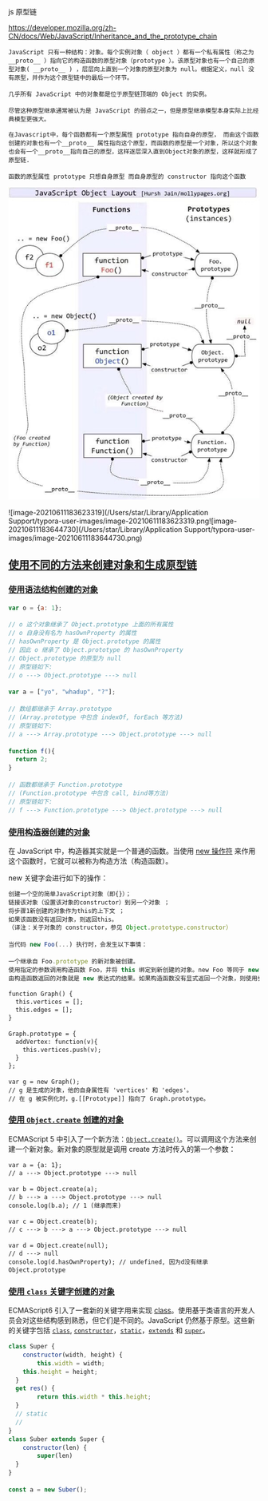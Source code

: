 js 原型链

https://developer.mozilla.org/zh-CN/docs/Web/JavaScript/Inheritance_and_the_prototype_chain

```
JavaScript 只有一种结构：对象。每个实例对象（ object ）都有一个私有属性（称之为 __proto__ ）指向它的构造函数的原型对象（prototype ）。该原型对象也有一个自己的原型对象( __proto__ ) ，层层向上直到一个对象的原型对象为 null。根据定义，null 没有原型，并作为这个原型链中的最后一个环节。

几乎所有 JavaScript 中的对象都是位于原型链顶端的 Object 的实例。

尽管这种原型继承通常被认为是 JavaScript 的弱点之一，但是原型继承模型本身实际上比经典模型更强大。

```





```
在Javascript中，每个函数都有一个原型属性 prototype 指向自身的原型， 而由这个函数创建的对象也有一个__proto__ 属性指向这个原型，而函数的原型是一个对象，所以这个对象也会有一个__proto__指向自己的原型，这样逐层深入直到Object对象的原型，这样就形成了原型链.

函数的原型属性 prototype 只想自身原型 而自身原型的 constructor 指向这个函数

```

![169757c9840bca7e](../images/169757c9840bca7e.png)

![image-20210611183623319](/Users/star/Library/Application Support/typora-user-images/image-20210611183623319.png![image-20210611183644730](/Users/star/Library/Application Support/typora-user-images/image-20210611183644730.png)

## [使用不同的方法来创建对象和生成原型链](https://developer.mozilla.org/zh-CN/docs/Web/JavaScript/Inheritance_and_the_prototype_chain#使用不同的方法来创建对象和生成原型链)

### [使用语法结构创建的对象](https://developer.mozilla.org/zh-CN/docs/Web/JavaScript/Inheritance_and_the_prototype_chain#使用语法结构创建的对象)

```js
var o = {a: 1};

// o 这个对象继承了 Object.prototype 上面的所有属性
// o 自身没有名为 hasOwnProperty 的属性
// hasOwnProperty 是 Object.prototype 的属性
// 因此 o 继承了 Object.prototype 的 hasOwnProperty
// Object.prototype 的原型为 null
// 原型链如下:
// o ---> Object.prototype ---> null

var a = ["yo", "whadup", "?"];

// 数组都继承于 Array.prototype
// (Array.prototype 中包含 indexOf, forEach 等方法)
// 原型链如下:
// a ---> Array.prototype ---> Object.prototype ---> null

function f(){
  return 2;
}

// 函数都继承于 Function.prototype
// (Function.prototype 中包含 call, bind等方法)
// 原型链如下:
// f ---> Function.prototype ---> Object.prototype ---> null
```

### [使用构造器创建的对象](https://developer.mozilla.org/zh-CN/docs/Web/JavaScript/Inheritance_and_the_prototype_chain#使用构造器创建的对象)

在 JavaScript 中，构造器其实就是一个普通的函数。当使用 [new 操作符](https://developer.mozilla.org/zh-CN/docs/Web/JavaScript/Reference/Operators/new) 来作用这个函数时，它就可以被称为构造方法（构造函数）。

new 关键字会进行如下的操作：

```js
创建一个空的简单JavaScript对象（即{}）；
链接该对象（设置该对象的constructor）到另一个对象 ；
将步骤1新创建的对象作为this的上下文 ；
如果该函数没有返回对象，则返回this。
（译注：关于对象的 constructor，参见 Object.prototype.constructor）

当代码 new Foo(...) 执行时，会发生以下事情：

一个继承自 Foo.prototype 的新对象被创建。
使用指定的参数调用构造函数 Foo，并将 this 绑定到新创建的对象。new Foo 等同于 new Foo()，也就是没有指定参数列表，Foo 不带任何参数调用的情况。
由构造函数返回的对象就是 new 表达式的结果。如果构造函数没有显式返回一个对象，则使用步骤1创建的对象。（一般情况下，构造函数不返回值，但是用户可以选择主动返回对象，来覆盖正常的对象创建步骤）
```



```
function Graph() {
  this.vertices = [];
  this.edges = [];
}

Graph.prototype = {
  addVertex: function(v){
    this.vertices.push(v);
  }
};

var g = new Graph();
// g 是生成的对象，他的自身属性有 'vertices' 和 'edges'。
// 在 g 被实例化时，g.[[Prototype]] 指向了 Graph.prototype。
```

### [使用 `Object.create` 创建的对象](https://developer.mozilla.org/zh-CN/docs/Web/JavaScript/Inheritance_and_the_prototype_chain#使用_object.create_创建的对象)

ECMAScript 5 中引入了一个新方法：[`Object.create()`](https://developer.mozilla.org/zh-CN/docs/Web/JavaScript/Reference/Global_Objects/Object/create)。可以调用这个方法来创建一个新对象。新对象的原型就是调用 create 方法时传入的第一个参数：

```
var a = {a: 1};
// a ---> Object.prototype ---> null

var b = Object.create(a);
// b ---> a ---> Object.prototype ---> null
console.log(b.a); // 1 (继承而来)

var c = Object.create(b);
// c ---> b ---> a ---> Object.prototype ---> null

var d = Object.create(null);
// d ---> null
console.log(d.hasOwnProperty); // undefined, 因为d没有继承Object.prototype
```

### [使用 `class` 关键字创建的对象](https://developer.mozilla.org/zh-CN/docs/Web/JavaScript/Inheritance_and_the_prototype_chain#使用_class_关键字创建的对象)

ECMAScript6 引入了一套新的关键字用来实现 [class](https://developer.mozilla.org/zh-CN/docs/Web/JavaScript/Reference/Classes)。使用基于类语言的开发人员会对这些结构感到熟悉，但它们是不同的。JavaScript 仍然基于原型。这些新的关键字包括 [`class`](https://developer.mozilla.org/zh-CN/docs/Web/JavaScript/Reference/Statements/class), [`constructor`](https://developer.mozilla.org/zh-CN/docs/Web/JavaScript/Reference/Classes/constructor)，[`static`](https://developer.mozilla.org/zh-CN/docs/Web/JavaScript/Reference/Classes/static)，[`extends`](https://developer.mozilla.org/zh-CN/docs/Web/JavaScript/Reference/Classes/extends) 和 [`super`](https://developer.mozilla.org/zh-CN/docs/Web/JavaScript/Reference/Operators/super)。

```js
class Super {
	constructor(width, height) {
		this.width = width;
    this.height = height;
  }
  get res() {
		return this.width * this.height;
  }
  // static
  //
}
class Suber extends Super {
	constructor(len) {
		super(len)
  }
}

const a = new Suber();

```
